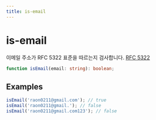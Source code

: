 ```yaml
---
title: is-email
---
```


# is-email

이메일 주소가 RFC 5322 표준을 따르는지 검사합니다. [RFC 5322](https://emailregex.com/)

```typescript
function isEmail(email: string): boolean;
```

## Examples

```typescript
isEmail('raon0211@gmail.com'); // true
isEmail('raon0211@gmail.'); // false
isEmail('raon0211@gmail.com123'); // false
```
